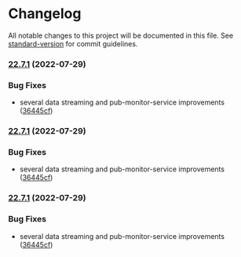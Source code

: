 # Changelog

All notable changes to this project will be documented in this file. See [standard-version](https://github.com/conventional-changelog/standard-version) for commit guidelines.

### [22.7.1](https://github.com/idlab-discover/obelisk/compare/v22.7.0...v22.7.1) (2022-07-29)


### Bug Fixes

* several data streaming and pub-monitor-service improvements ([36445cf](https://github.com/idlab-discover/obelisk/commit/36445cf143a55d364fb0f9a42f88232d90f4c162))

### [22.7.1](https://github.com/idlab-discover/obelisk/compare/v22.7.0...v22.7.1) (2022-07-29)


### Bug Fixes

* several data streaming and pub-monitor-service improvements ([36445cf](https://github.com/idlab-discover/obelisk/commit/36445cf143a55d364fb0f9a42f88232d90f4c162))

### [22.7.1](https://github.com/idlab-discover/obelisk/compare/v22.7.0...v22.7.1) (2022-07-29)


### Bug Fixes

* several data streaming and pub-monitor-service improvements ([36445cf](https://github.com/idlab-discover/obelisk/commit/36445cf143a55d364fb0f9a42f88232d90f4c162))
